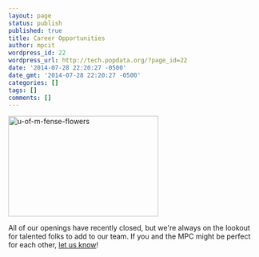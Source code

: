 ```yaml
---
layout: page
status: publish
published: true
title: Career Opportunities
author: mpcit
wordpress_id: 22
wordpress_url: http://tech.popdata.org/?page_id=22
date: '2014-07-28 22:20:27 -0500'
date_gmt: '2014-07-28 22:20:27 -0500'
categories: []
tags: []
comments: []
---
```

<a href="http://tech.popdata.org/wp-content/uploads/2014/07/u-of-m-fense-flowers.jpg"><img class="size-medium wp-image-292 alignright" src="http://tech.popdata.org/wp-content/uploads/2014/07/u-of-m-fense-flowers-300x201.jpg" alt="u-of-m-fense-flowers" width="300" height="201" /></a>

All of our openings have recently closed, but we're always on the lookout for talented folks to add to our team. If you and the MPC might be perfect for each other, <a href="http://tech.popdata.org/contact/">let us know</a>!

